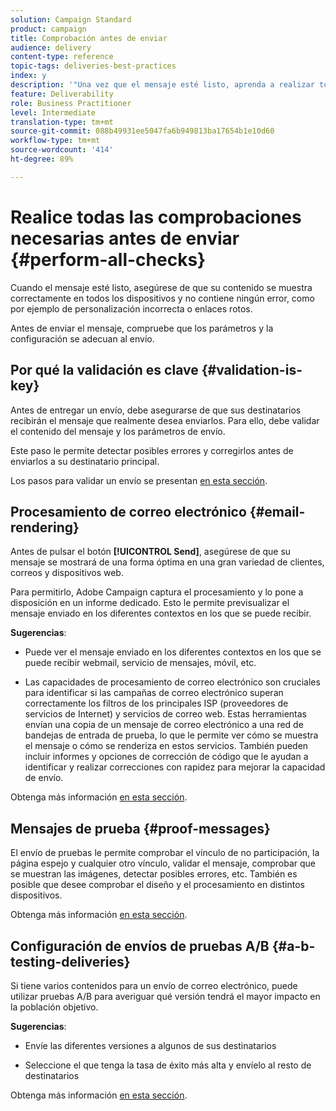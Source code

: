 ```yaml
---
solution: Campaign Standard
product: campaign
title: Comprobación antes de enviar
audience: delivery
content-type: reference
topic-tags: deliveries-best-practices
index: y
description: '"Una vez que el mensaje esté listo, aprenda a realizar todas las comprobaciones antes de enviar"'
feature: Deliverability
role: Business Practitioner
level: Intermediate
translation-type: tm+mt
source-git-commit: 088b49931ee5047fa6b949813ba17654b1e10d60
workflow-type: tm+mt
source-wordcount: '414'
ht-degree: 89%

---
```



# Realice todas las comprobaciones necesarias antes de enviar {#perform-all-checks}

Cuando el mensaje esté listo, asegúrese de que su contenido se muestra correctamente en todos los dispositivos y no contiene ningún error, como por ejemplo de personalización incorrecta o enlaces rotos.

Antes de enviar el mensaje, compruebe que los parámetros y la configuración se adecuan al envío.

## Por qué la validación es clave {#validation-is-key}

Antes de entregar un envío, debe asegurarse de que sus destinatarios recibirán el mensaje que realmente desea enviarlos. Para ello, debe validar el contenido del mensaje y los parámetros de envío.

Este paso le permite detectar posibles errores y corregirlos antes de enviarlos a su destinatario principal.

Los pasos para validar un envío se presentan [en esta sección](../../sending/using/get-started-sending-messages.md#prepare-test-send).

## Procesamiento de correo electrónico {#email-rendering}

Antes de pulsar el botón **[!UICONTROL Send]**, asegúrese de que su mensaje se mostrará de una forma óptima en una gran variedad de clientes, correos y dispositivos web.

Para permitirlo, Adobe Campaign captura el procesamiento y lo pone a disposición en un informe dedicado. Esto le permite previsualizar el mensaje enviado en los diferentes contextos en los que se puede recibir.

**Sugerencias**:

* Puede ver el mensaje enviado en los diferentes contextos en los que se puede recibir webmail, servicio de mensajes, móvil, etc.

* Las capacidades de procesamiento de correo electrónico son cruciales para identificar si las campañas de correo electrónico superan correctamente los filtros de los principales ISP (proveedores de servicios de Internet) y servicios de correo web. Estas herramientas envían una copia de un mensaje de correo electrónico a una red de bandejas de entrada de prueba, lo que le permite ver cómo se muestra el mensaje o cómo se renderiza en estos servicios. También pueden incluir informes y opciones de corrección de código que le ayudan a identificar y realizar correcciones con rapidez para mejorar la capacidad de envío.

Obtenga más información [en esta sección](../../sending/using/email-rendering.md).

## Mensajes de prueba {#proof-messages}

El envío de pruebas le permite comprobar el vínculo de no participación, la página espejo y cualquier otro vínculo, validar el mensaje, comprobar que se muestran las imágenes, detectar posibles errores, etc. También es posible que desee comprobar el diseño y el procesamiento en distintos dispositivos.

Obtenga más información [en esta sección](../../sending/using/sending-proofs.md).

## Configuración de envíos de pruebas A/B {#a-b-testing-deliveries}

Si tiene varios contenidos para un envío de correo electrónico, puede utilizar pruebas A/B para averiguar qué versión tendrá el mayor impacto en la población objetivo.

**Sugerencias**:

* Envíe las diferentes versiones a algunos de sus destinatarios

* Seleccione el que tenga la tasa de éxito más alta y envíelo al resto de destinatarios

Obtenga más información [en esta sección](../../channels/using/designing-an-a-b-test-email.md).

